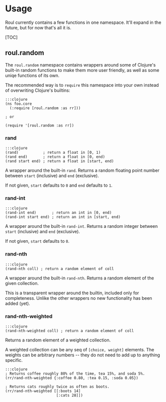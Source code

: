 Usage
=====

Roul currently contains a few functions in one namespace.  It'll expand in the
future, but for now that's all it is.

[TOC]

roul.random
-----------

The `roul.random` namespace contains wrappers around some of Clojure's built-in
random functions to make them more user friendly, as well as some uniqe
functions of its own.

The recommended way is to `require` this namespace into your own instead of
overwriting Clojure's builtins:

    :::clojure
    (ns foo.core
      (:require [roul.random :as rr]))

    ; or

    (require '[roul.random :as rr])

### rand

    :::clojure
    (rand)           ; return a float in [0, 1)
    (rand end)       ; return a float in [0, end)
    (rand start end) ; return a float in [start, end)

A wrapper around the built-in `rand`.  Returns a random floating point number
between `start` (inclusive) and `end` (exclusive).

If not given, `start` defaults to `0` and `end` defaults to `1`.

### rand-int

    :::clojure
    (rand-int end)       ; return an int in [0, end)
    (rand-int start end) ; return an int in [start, end)

A wrapper around the built-in `rand-int`.  Returns a random integer between
`start` (inclusive) and `end` (exclusive).

If not given, `start` defaults to `0`.

### rand-nth

    :::clojure
    (rand-nth coll) ; return a random element of coll

A wrapper around the built-in `rand-nth`.  Returns a random element of the given
collection.

This is a transparent wrapper around the builtin, included only for
completeness.  Unlike the other wrappers no new functionality has been added
(yet).

### rand-nth-weighted

    :::clojure
    (rand-nth-weighted coll) ; return a random element of coll

Returns a random element of a weighted collection.

A weighted collection can be any seq of `[choice, weight]` elements.  The
weights can be arbitrary numbers -- they do not need to add up to anything
specific.

    :::clojure
    ; Returns coffee roughly 80% of the time, tea 15%, and soda 5%.
    (rr/rand-nth-weighted {:coffee 0.80, :tea 0.15, :soda 0.05})

    ; Returns cats roughly twice as often as boots.
    (rr/rand-nth-weighted [[:boots 14]
                           [:cats 28]])
